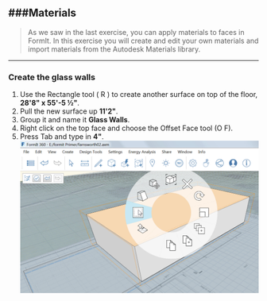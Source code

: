 ###Materials
---
> As we saw in the last exercise, you can apply materials to faces in FormIt. In this exercise you will create and edit your own materials and import materials from the Autodesk Materials library.

---


### Create the glass walls
1. Use the Rectangle tool ( R ) to create another surface on top of the floor, **28'8" x 55'-5 ½"**.
2. Pull the new surface up **11'2"**.
3. Group it and name it **Glass Walls**.
4. Right click on the top face and choose the Offset Face tool (O F).
5. Press Tab and type in **4"**. ![](./images/e4e0493a-36f3-488e-9df1-f0daa1dcf407.png)